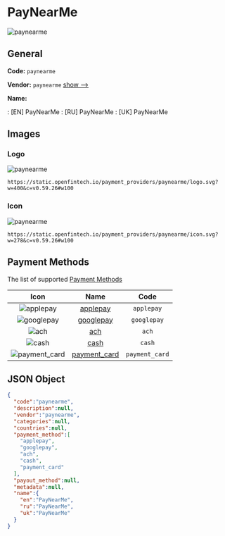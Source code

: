 
# PayNearMe 
![paynearme](https://static.openfintech.io/payment_providers/paynearme/logo.svg?w=400&c=v0.59.26#w100)  

## General 
 
**Code:** `paynearme` 
 
**Vendor:** `paynearme` [show -->](/vendors/paynearme/) 
 
**Name:** 
 
:	[EN] PayNearMe 
:	[RU] PayNearMe 
:	[UK] PayNearMe 
 

## Images 

### Logo 
 
![paynearme](https://static.openfintech.io/payment_providers/paynearme/logo.svg?w=400&c=v0.59.26#w100)  

```
https://static.openfintech.io/payment_providers/paynearme/logo.svg?w=400&c=v0.59.26#w100
```  

### Icon 
 
![paynearme](https://static.openfintech.io/payment_providers/paynearme/icon.svg?w=278&c=v0.59.26#w100)  

```
https://static.openfintech.io/payment_providers/paynearme/icon.svg?w=278&c=v0.59.26#w100
```  

## Payment Methods 
 
The list of supported [Payment Methods](/payment-methods/) 

|Icon|Name|Code| 
|:---:|:---:|:---:| 
|![applepay](https://static.openfintech.io/payment_methods/applepay/icon.svg?w=278&c=v0.59.26#w100) |[applepay](/payment-methods/applepay/)|`applepay`| 
|![googlepay](https://static.openfintech.io/payment_methods/googlepay/icon.svg?w=278&c=v0.59.26#w100) |[googlepay](/payment-methods/googlepay/)|`googlepay`| 
|![ach](https://static.openfintech.io/payment_methods/ach/icon.svg?w=278&c=v0.59.26#w100) |[ach](/payment-methods/ach/)|`ach`| 
|![cash](https://static.openfintech.io/payment_methods/cash/icon.png?w=278&c=v0.59.26#w100) |[cash](/payment-methods/cash/)|`cash`| 
|![payment_card](https://static.openfintech.io/payment_methods/payment_card/icon.svg?w=278&c=v0.59.26#w100) |[payment_card](/payment-methods/payment_card/)|`payment_card`| 
 

## JSON Object 

```json
{
  "code":"paynearme",
  "description":null,
  "vendor":"paynearme",
  "categories":null,
  "countries":null,
  "payment_method":[
    "applepay",
    "googlepay",
    "ach",
    "cash",
    "payment_card"
  ],
  "payout_method":null,
  "metadata":null,
  "name":{
    "en":"PayNearMe",
    "ru":"PayNearMe",
    "uk":"PayNearMe"
  }
}
```  

